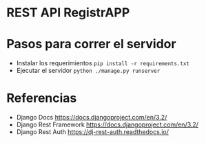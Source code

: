 # REST API RegistrAPP

# Pasos para correr el servidor

- Instalar los requerimientos `pip install -r requirements.txt`
- Ejecutar el servidor `python ./manage.py runserver`

# Referencias

- Django Docs https://docs.djangoproject.com/en/3.2/
- Django Rest Framework https://docs.djangoproject.com/en/3.2/
- Django Rest Auth https://dj-rest-auth.readthedocs.io/

